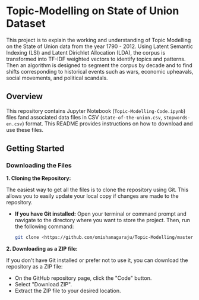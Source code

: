 # Topic-Modelling on State of Union Dataset
This project is to explain the working and understanding of Topic Modelling on the State of Union data from the year 1790 - 2012. Using Latent Semantic Indexing (LSI) and Latent Dirichlet Allocation (LDA), the corpus is transformed into TF-IDF weighted vectors to identify topics and patterns. Then an algorithm is designed to segment the corpus by decade and to find shifts corresponding to historical events such as wars, economic upheavals, social movements, and political scandals.

## Overview

This repository contains Jupyter Notebook (`Topic-Modelling-Code.ipynb`) files fand associated data files in CSV (`state-of-the-union.csv`, `stopwords-en.csv`) format. This README provides instructions on how to download and use these files.


## Getting Started

### Downloading the Files

**1. Cloning the Repository:**

The easiest way to get all the files is to clone the repository using Git. This allows you to easily update your local copy if changes are made to the repository.

*   **If you have Git installed:** Open your terminal or command prompt and navigate to the directory where you want to store the project. Then, run the following command:

    ```bash
    git clone <https://github.com/omishanagaraju/Topic-Modelling/master>
    ```

**2. Downloading as a ZIP file:**

If you don't have Git installed or prefer not to use it, you can download the repository as a ZIP file:

*   On the GitHub repository page, click the "Code" button.
*   Select "Download ZIP".
*   Extract the ZIP file to your desired location.
